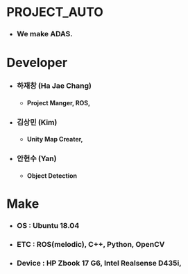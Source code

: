# PROJECT_AUTO
* ### We make ADAS.

# Developer
* ### 하재창 (Ha Jae Chang)
  * #### Project Manger, ROS, 
* ### 김상민 (Kim)
  * #### Unity Map Creater, 
* ### 안현수 (Yan)
  * #### Object Detection
  
# Make
* ### OS : Ubuntu 18.04 
* ### ETC : ROS(melodic), C++, Python, OpenCV
* ### Device : HP Zbook 17 G6, Intel Realsense D435i, 
